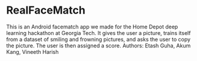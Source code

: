 # RealFaceMatch
This is an Android facematch app we made for the Home Depot deep learning hackathon at Georgia Tech. It gives the user a picture, trains itself from a dataset of smiling and frowning pictures, and asks the user to copy the picture.  The user is then assigned a score.
Authors: Etash Guha, Akum Kang, Vineeth Harish

